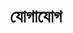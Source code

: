 ---
title: যোগাযোগ
layout: contact
_build:
 list: never
description: যোগাযোগ করুন hello@aishikrehman ঠিকানায়
---